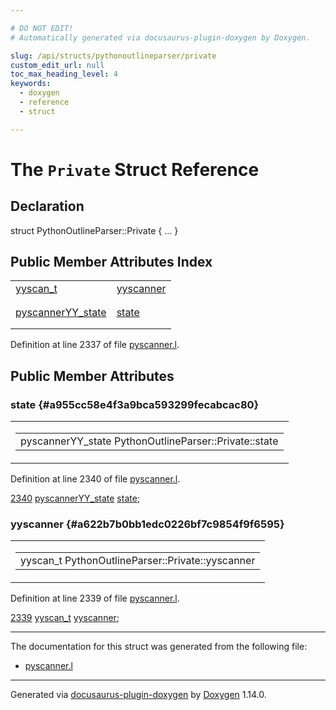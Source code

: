 ```yaml
---

# DO NOT EDIT!
# Automatically generated via docusaurus-plugin-doxygen by Doxygen.

slug: /api/structs/pythonoutlineparser/private
custom_edit_url: null
toc_max_heading_level: 4
keywords:
  - doxygen
  - reference
  - struct

---
```


<div class="doxyPage">

# The `Private` Struct Reference



## Declaration

<div class="doxyDeclaration">
struct PythonOutlineParser::Private { ... }
</div>

## Public Member Attributes Index

<table class="doxyMembersIndex">

<tr class="doxyMemberIndexItem">
<td class="doxyMemberIndexItemType" align="left" valign="top"><a href="/web-doxygen/docs/api/files/src/code-l/#a9484188abbc459dafcbd4c96425fa70b">yyscan_t</a></td>
<td class="doxyMemberIndexItemName" align="left" valign="top"><a href="#a622b7b0bb1edc0226bf7c9854f9f6595">yyscanner</a></td>
</tr>
<tr class="doxyMemberIndexDescription">
<td class="doxyMemberIndexDescriptionLeft"></td>
<td class="doxyMemberIndexDescriptionRight">
</td>
</tr>
<tr class="doxyMemberIndexSeparator">
<td class="doxyMemberIndexSeparator" colspan="2"></td>
</tr>

<tr class="doxyMemberIndexItem">
<td class="doxyMemberIndexItemType" align="left" valign="top"><a href="/web-doxygen/docs/api/structs/pyscanneryy-state">pyscannerYY_state</a></td>
<td class="doxyMemberIndexItemName" align="left" valign="top"><a href="#a955cc58e4f3a9bca593299fecabcac80">state</a></td>
</tr>
<tr class="doxyMemberIndexDescription">
<td class="doxyMemberIndexDescriptionLeft"></td>
<td class="doxyMemberIndexDescriptionRight">
</td>
</tr>
<tr class="doxyMemberIndexSeparator">
<td class="doxyMemberIndexSeparator" colspan="2"></td>
</tr>

</table>


<p>Definition at line 2337 of file <a href="/web-doxygen/docs/api/files/src/pyscanner-l">pyscanner.l</a>.</p>


<div class="doxySectionDef">

## Public Member Attributes

### state {#a955cc58e4f3a9bca593299fecabcac80}

<div class="doxyMemberItem">
<div class="doxyMemberProto">
<table class="doxyMemberLabels">
<tr class="doxyMemberLabels">
<td class="doxyMemberLabelsLeft">
<table class="doxyMemberName">
<tr>
<td class="doxyMemberName">pyscannerYY_state PythonOutlineParser::Private::state</td>
</tr>
</table>
</td>
</tr>
</table>
</div>
<div class="doxyMemberDoc">



<p>Definition at line 2340 of file <a href="/web-doxygen/docs/api/files/src/pyscanner-l">pyscanner.l</a>.</p>


<div class="doxyProgramListing">

<div class="doxyCodeLine"><span class="doxyLineNumber"><a href="#a955cc58e4f3a9bca593299fecabcac80">2340</a></span><span class="doxyLineContent"><span class="doxyHighlight">  <a href="/web-doxygen/docs/api/structs/pyscanneryy-state">pyscannerYY_state</a> <a href="#a955cc58e4f3a9bca593299fecabcac80">state</a>;</span></span></div>

</div>

</div>
</div>

### yyscanner {#a622b7b0bb1edc0226bf7c9854f9f6595}

<div class="doxyMemberItem">
<div class="doxyMemberProto">
<table class="doxyMemberLabels">
<tr class="doxyMemberLabels">
<td class="doxyMemberLabelsLeft">
<table class="doxyMemberName">
<tr>
<td class="doxyMemberName">yyscan_t PythonOutlineParser::Private::yyscanner</td>
</tr>
</table>
</td>
</tr>
</table>
</div>
<div class="doxyMemberDoc">



<p>Definition at line 2339 of file <a href="/web-doxygen/docs/api/files/src/pyscanner-l">pyscanner.l</a>.</p>


<div class="doxyProgramListing">

<div class="doxyCodeLine"><span class="doxyLineNumber"><a href="#a622b7b0bb1edc0226bf7c9854f9f6595">2339</a></span><span class="doxyLineContent"><span class="doxyHighlight">  <a href="/web-doxygen/docs/api/files/src/code-l/#a9484188abbc459dafcbd4c96425fa70b">yyscan_t</a> <a href="#a622b7b0bb1edc0226bf7c9854f9f6595">yyscanner</a>;</span></span></div>

</div>

</div>
</div>

</div>

<hr/>

The documentation for this struct was generated from the following file:

<ul>
<li><a href="/web-doxygen/docs/api/files/src/pyscanner-l">pyscanner.l</a></li>
</ul>

<hr/>

<p class="doxyGeneratedBy">Generated via <a href="https://github.com/xpack/docusaurus-plugin-doxygen">docusaurus-plugin-doxygen</a> by <a href="https://www.doxygen.nl">Doxygen</a> 1.14.0.</p>

</div>
